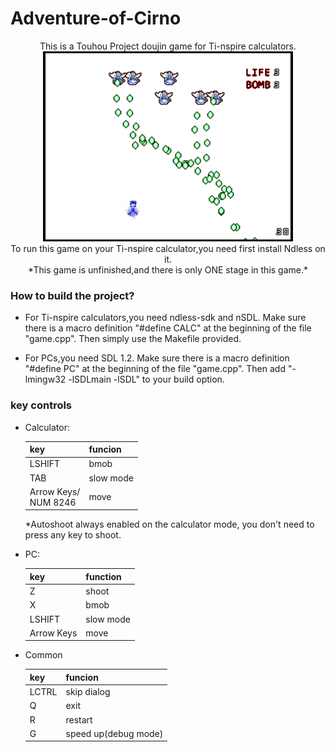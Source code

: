# Adventure-of-Cirno
<center>
This is a Touhou Project doujin game for Ti-nspire calculators.
</center>
<center>
<img src="demo1.png" />
</center>
<center>
To run this game on your Ti-nspire calculator,you need first install Ndless on it.
<br>
*This game is unfinished,and there is only ONE stage in this game.*
</center>

### How to build the project?
+ For Ti-nspire calculators,you need ndless-sdk and nSDL.
  Make sure there is a macro definition "#define CALC" at the beginning of the file "game.cpp". 
  Then simply use the Makefile provided.

+ For PCs,you need SDL 1.2.
  Make sure there is a macro definition "#define PC" at the beginning of the file "game.cpp". 
  Then add "-lmingw32 -lSDLmain -lSDL" to your build option.


### key controls
+ Calculator:

  key|funcion
  -|-
  LSHIFT|bmob|
  TAB   | slow mode|
  Arrow Keys/<br>NUM 8246|move|

  *Autoshoot always enabled on the calculator mode,
   you don't need to press any key to shoot. 
+ PC:

  key|function|
  -|-
  Z|shoot|
  X|bmob|
  LSHIFT|slow mode|
  Arrow Keys|move|


+ Common

  key|funcion
  -|-
  LCTRL|skip dialog|
  Q|exit|
  R|restart|
  G|speed up(debug mode)|

